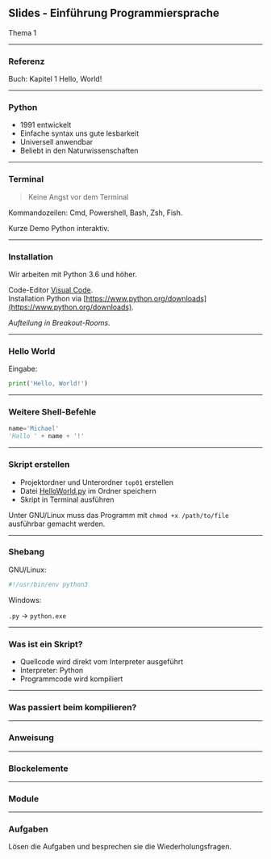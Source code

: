 ## Slides - Einführung Programmiersprache

Thema 1

---

### Referenz

Buch: Kapitel 1 Hello, World!

---

### Python

* 1991 entwickelt
* Einfache syntax uns gute lesbarkeit
* Universell anwendbar
* Beliebt in den Naturwissenschaften

---

### Terminal

> Keine Angst vor dem Terminal

Kommandozeilen: Cmd, Powershell, Bash, Zsh, Fish.

Kurze Demo Python interaktiv.

---

### Installation

Wir arbeiten mit Python 3.6 und höher.

Code-Editor [Visual Code]().  
Installation Python via [https://www.python.org/downloads](https://www.python.org/downloads).  

*Aufteilung in Breakout-Rooms.*

---

### Hello World

Eingabe:

```py
print('Hello, World!')
```

---

### Weitere Shell-Befehle

```py
name='Michael'
'Hallo ' + name + '!'
```

---

### Skript erstellen

* Projektordner und Unterordner `top01` erstellen
* Datei [HelloWorld.py](https://github.com/janikvonrotz/python.casa/blob/main/examples/kap01/HelloWorld.py) im Ordner speichern
* Skript in Terminal ausführen

Unter GNU/Linux muss das Programm mit `chmod +x /path/to/file` ausführbar gemacht werden.

---

### Shebang

GNU/Linux:

```py
#!/usr/bin/env python3
```

Windows:

`.py` -> `python.exe`

---

### Was ist ein Skript?

* Quellcode wird direkt vom Interpreter ausgeführt
* Interpreter: Python
* Programmcode wird kompiliert

---

### Was passiert beim kompilieren?

---

### Anweisung

---

### Blockelemente

---
### Module

---

### Aufgaben

Lösen die Aufgaben und besprechen sie die Wiederholungsfragen.